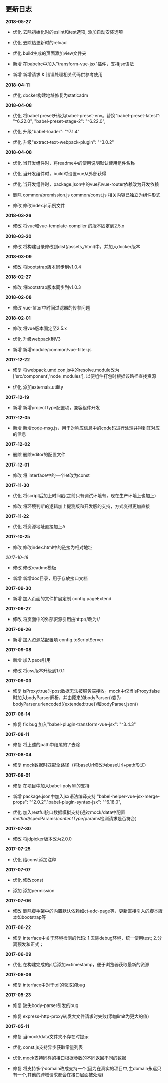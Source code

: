 ## 更新日志

**2018-05-27**

- 优化 去除初始化时的eslint和test选项, 添加自动安装选项

- 优化 去除热更新时的reload

- 优化 build生成的页面添加view文件夹

- 新增 在babelrc中加入"transform-vue-jsx"插件，支持jsx语法

- 新增 新增请求 & 错误处理相关代码供参考使用

**2018-04-11**

- 优化 docker构建地址修复为staticadm

**2018-04-08**

- 优化 将babel preset升级为babel-preset-env。替换"babel-preset-latest": "^6.22.0", "babel-preset-stage-2": "^6.22.0",

- 优化 升级"babel-loader": "^7.1.4"

- 优化 升级"extract-text-webpack-plugin": "^3.0.2"

**2018-04-08**

- 优化 当开发组件时，将readme中的使用说明默认使用组件名称

- 优化 当开发组件时，build时设置vue从外部获得

- 优化 当开发组件时，package.json中的vue和vue-router依赖改为开发依赖

- 删除 common/premission.js common/const.js 相关内容已独立为组件形式

- 修改 修改index.js示例文件

**2018-03-26**

- 修改 将vue和vue-template-compiler 的版本固定到2.5.x

**2018-03-20**

- 修改 将构建目录修改到dist(/assets,/html)中，并加入docker版本

**2018-03-09**

- 修改 将bootstrap版本同步到v1.0.4

**2018-02-27**

- 修改 将bootstrap版本同步到v1.0.3

**2018-02-08**

- 修改 vue-filter中时间过滤器的传参问题

**2018-02-01**

- 修改 将vue版本固定至2.5.x

- 优化 升级webpack到V3

- 新增 新增module/common/vue-filter.js

**2017-12-22**

- 修复 将webpack.umd.con.js中的resolve.module改为['src/component','node_modules'], 以便组件打包时根据该路径查找资源

- 优化 添加externals.utility

**2017-12-19**

- 新增 新增projectType配置项，兼容组件开发

**2017-12-05**

- 新增 新增code-msg.js，用于对响应信息中的code码进行处理并得到其对应的信息

**2017-12-02**

- 删除 删除editor的配置文件

**2017-12-01**

- 修改 将 interface中的一个let改为const

**2017-11-30**

- 优化 将script后加上时间戳(之前只有调试环境有，现在生产环境上也加上)

- 修改 将环境判断的逻辑加上提测版和开发版的支持，方式变得更加直接

**2017-11-22**

- 优化 将资源地址直接加上A

**2017-10-25**

- 修改 修改index.html中的链接为相对地址

*2017-10-18*

- 修改 修改readme模板

- 新增 新增doc目录，用于存放接口文档

**2017-09-30**

- 新增 加入页面的文件扩展定制 config.pageExtend

**2017-09-27**

- 修改 将页面中的外部资源引用由http://改为//

**2017-09-26**

- 新增 加入资源站配置项 config.toScriptServer

**2017-09-08**

- 新增 加入pace引用

- 修改 将css版本升级到1.0.1

**2017-09-03**

- 修复 isProxy:true时post数据无法被服务端接收。mock中仅当isProxy:false时加入bodyParser解析，并由原来的bodyParser()变为bodyParser.urlencoded({extended:true})和bodyParser.json()

**2017-08-14**

- 修复 fix bug 加入"babel-plugin-transform-vue-jsx": "^3.4.3"

**2017-08-11**

- 修复 将上述的path中结尾的'/'去除

**2017-08-04**

- 修复 mock数据时匹配全路径（将baseUrl修改为baseUrl+path形式）

**2017-08-01**

- 修复 在项目中加入babel-polyfill的支持

- 新增 package.json中加入jsx语法编译支持 "babel-helper-vue-jsx-merge-props": "^2.0.2","babel-plugin-syntax-jsx": "^6.18.0",

- 优化 加入restful接口数据模拟支持(通过mock/data中配置$method/$specParams/$contentType/$params检测请求是否符合)

**2017-07-30**

- 修改 将jdpicker版本改为2.0.0

**2017-07-25**

- 优化 给const添加注释

**2017-07-07**

- 优化 修改const

- 添加 添加permission

**2017-07-06**

- 修改 删除脚手架中的内置默认依赖如ct-adc-page等，更新直接引入的脚本版本如bootstrap等

**2017-06-22**

- 修复 interface中关于环境检测的代码: 1.去除debug环境，统一使用test; 2.分离预发和正式；

**2017-06-09**

- 优化 在构建完成的js后添加v=timestamp，便于浏览器获取最新的资源

**2017-06-06**

- 修复 interface中对于tdl的获取的bug

**2017-05-23**

- 修复 缺失body-parser引发的bug

- 修复 express-http-proxy转发大文件请求时失败(添加limit为更大的值)

**2017-05-11**

- 修复 当mock/data文件夹不存在时提示

- 优化 const.js支持异步获取常量列表

- 优化 mock支持同样的接口根据参数的不同返回不同的数据

- 修复 将支持多个domain改成支持一个(因为在真实的项目中,主domain永远只有一个,其他的跨域请求都会在接口层面被处理)
























